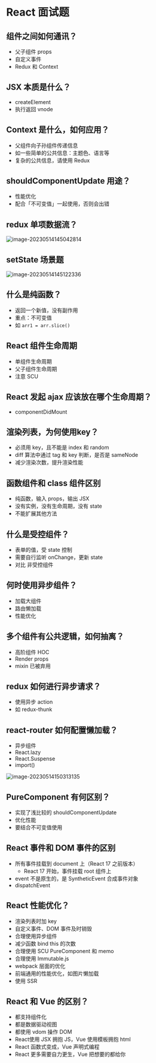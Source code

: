 # React 面试题

## 组件之间如何通讯？

* 父子组件 props
* 自定义事件
* Redux 和 Context

## JSX 本质是什么？

* createElement
* 执行返回 vnode

## Context 是什么，如何应用？

* 父组件向子孙组件传递信息
* 如一些简单的公共信息：主题色、语言等
* 复杂的公共信息，请使用 Redux 

## shouldComponentUpdate 用途？

* 性能优化
* 配合「不可变值」一起使用，否则会出错

## redux 单项数据流？

![image-20230514145042814](./img/image-20230514145042814.png)

## setState 场景题

![image-20230514145122336](./img/image-20230514145122336.png)

## 什么是纯函数？

* 返回一个新值，没有副作用
* 重点：不可变值
* 如 `arr1 = arr.slice()`

## React 组件生命周期

* 单组件生命周期
* 父子组件生命周期
* 注意 SCU

## React 发起 ajax 应该放在哪个生命周期？

* componentDidMount

## 渲染列表，为何使用key？

* 必须用 key，且不能是 index 和 random
* diff 算法中通过 tag 和 key 判断，是否是 sameNode
* 减少渲染次数，提升渲染性能

## 函数组件和 class 组件区别

* 纯函数，输入 props，输出 JSX
* 没有实例，没有生命周期，没有 state
* 不能扩展其他方法

## 什么是受控组件？

* 表单的值，受 state 控制
* 需要自行监听 onChange，更新 state
* 对比 非受控组件

## 何时使用异步组件？

* 加载大组件
* 路由懒加载
* 性能优化

## 多个组件有公共逻辑，如何抽离？

* 高阶组件 HOC
* Render props
* mixin 已被弃用

## redux 如何进行异步请求？

* 使用异步 action
* 如 redux-thunk

## react-router 如何配置懒加载？

* 异步组件
* React.lazy
* React.Suspense
* import()

![image-20230514150313135](./img/image-20230514150313135.png)

## PureComponent 有何区别？

* 实现了浅比较的 shouldComponentUpdate
* 优化性能
* 要结合不可变值使用

## React 事件和 DOM 事件的区别

* 所有事件挂载到 document 上（React 17 之前版本）
  * React 17 开始，事件挂载 root 组件上
* event 不是原生的，是 SyntheticEvent 合成事件对象
* dispatchEvent

## React 性能优化？

* 渲染列表时加 key
* 自定义事件、DOM 事件及时销毁
* 合理使用异步组件
* 减少函数 bind this 的次数
* 合理使用 SCU PureComponent 和 memo
* 合理使用 Immutable.js
* webpack 层面的优化
* 前端通用的性能优化，如图片懒加载
* 使用 SSR

## React 和 Vue 的区别？

* 都支持组件化
* 都是数据驱动视图
* 都使用 vdom 操作 DOM
* React使用 JSX 拥抱 JS，Vue 使用模板拥抱 html
* React 函数式变成，Vue 声明式编程
* React 更多需要自力更生，Vue 把想要的都给你